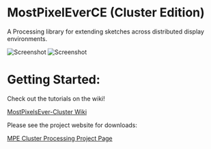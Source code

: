 MostPixelEverCE (Cluster Edition)
==================

A Processing library for extending sketches across distributed display environments.

![Screenshot](https://lh6.googleusercontent.com/-FQe3TEUKN9s/UA8WGVjR1kI/AAAAAAAABaI/0VGCoprnw5Y/s200/IMG_0858.jpg)  ![Screenshot](https://lh3.googleusercontent.com/-aVL8RqSPwyo/UA8WGdDq8iI/AAAAAAAABaM/_HffyfeCVKE/s225/IMG_0859.jpg
)

# Getting Started:

Check out the tutorials on the wiki!

[MostPixelsEver-Cluster Wiki](https://github.com/bmwesting/MPE-ClusterEdition/wiki/MostPixelsEver-HowTo)

Please see the project website for downloads: 

[MPE Cluster Processing Project Page](http://tacc-web.austin.utexas.edu/staff/home/bwesting/mpe/)